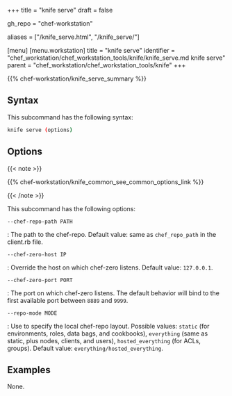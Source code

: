 +++
title = "knife serve"
draft = false

gh_repo = "chef-workstation"

aliases = ["/knife_serve.html", "/knife_serve/"]

[menu]
  [menu.workstation]
    title = "knife serve"
    identifier = "chef_workstation/chef_workstation_tools/knife/knife_serve.md knife serve"
    parent = "chef_workstation/chef_workstation_tools/knife"
+++

{{% chef-workstation/knife_serve_summary %}}

## Syntax

This subcommand has the following syntax:

``` bash
knife serve (options)
```

## Options

{{< note >}}

{{% chef-workstation/knife_common_see_common_options_link %}}

{{< /note >}}

This subcommand has the following options:

`--chef-repo-path PATH`

: The path to the chef-repo. Default value: same as `chef_repo_path` in the client.rb file.

`--chef-zero-host IP`

: Override the host on which chef-zero listens. Default value: `127.0.0.1`.

`--chef-zero-port PORT`

: The port on which chef-zero listens. The default behavior will bind to the first available port between `8889` and `9999`.

`--repo-mode MODE`

: Use to specify the local chef-repo layout. Possible values: `static` (for environments, roles, data bags, and cookbooks), `everything` (same as static, plus nodes, clients, and users), `hosted_everything` (for ACLs, groups). Default value: `everything/hosted_everything`.

## Examples

None.
